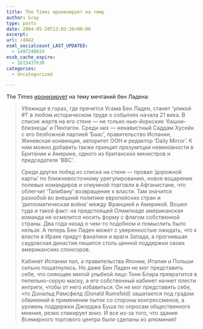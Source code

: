 ```yaml
---
title: The Times иронизирует на тему
author: Gray
type: posts
date: 2004-05-20T13:03:26+00:00
excerpt:
url: /4942
esml_socialcount_LAST_UPDATED:
  - 1497240024
essb_cache_expire:
  - 1615437630
categories:
  - Uncategorized

---
```








The Times <a href="http://inosmi.ru/translation/209716.html" target="_blank">иронизирует</a> на тему мечтаний бен Ладена:

> Убежище в горах, где прячется Усама Бен Ладен, станет &#8216;уликой #1&#8217; в любом историческом труде о событиях начала 21 века. В списке жертв на его стене &#8212; не только нью-йоркские &#8216;башни-близнецы&#8217; и Пентагон. Среди них &#8212; ненавистный Саддам Хусейн с его безбожной партией &#8216;Баас&#8217;, правительство Испании, Женевская конвенция, авторитет ООН и редактор &#8216;Daily Mirror&#8217;. К ним можно добавить также принцип презумпции невиновности в Британии и Америке, одного из британских министров и председателя &#8216;BBC&#8217;.
> 
> Среди других побед из списка на стене &#8212; провал &#8216;дорожной карты&#8217; по ближневосточному урегулированию, новое воцарение полевых командиров и опиумной торговли в Афганистане, что облегчит &#8216;Талибану&#8217; возвращение к власти. Там значится разнобой во внешней политике европейских стран и &#8216;дипломатическая война&#8217; между Францией и Америкой. Вошел туда и такой факт: на предстоящей Олимпиаде американская команда не осмелится носить форму с флагом собственной страны. Два года назад о чем-то подобном и помыслить было нельзя. А теперь Бен Ладен может с уверенностью ожидать, что к власти в Ираке придут фанатики и враги Запада, а прогнившая саудовская династия лишится столь ценной поддержки своих американских спонсоров.
> 
> Кабинет Испании пал, а правительства Японии, Италии и Польши сильно пошатнулись. Но даже Бен Ладен не мог представить себе, что сияющее милой улыбкой лицо Тони Блэра превратится в пепельно-серую маску, а его собственный кабинет начнет плести интриги, чтобы от него избавиться. Он не мог представить себе, что Дональд Рамсфелд (Donald Rumsfeld) зашатается под градом обвинений в применении пыток со стороны конгрессменов, а уровень поддержки Джорджа Буша по опросам общественного мнения, резко спикирует вниз. И все из-за того, что здания Всемирного торгового центра были сделаны из алюминия!